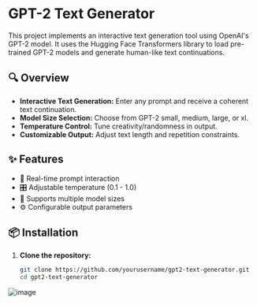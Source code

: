 # GPT-2 Text Generator

This project implements an interactive text generation tool using OpenAI's GPT-2 model. It uses the Hugging Face Transformers library to load pre-trained GPT-2 models and generate human-like text continuations.

## 🔍 Overview

- **Interactive Text Generation:** Enter any prompt and receive a coherent text continuation.
- **Model Size Selection:** Choose from GPT-2 small, medium, large, or xl.
- **Temperature Control:** Tune creativity/randomness in output.
- **Customizable Output:** Adjust text length and repetition constraints.

## ✨ Features

- 💬 Real-time prompt interaction
- 🎛️ Adjustable temperature (0.1 - 1.0)
- 🧠 Supports multiple model sizes
- ⚙️ Configurable output parameters

## 📦 Installation

1. **Clone the repository:**
   ```bash
   git clone https://github.com/yourusername/gpt2-text-generator.git
   cd gpt2-text-generator
![image](https://github.com/user-attachments/assets/a19407b4-e46f-4548-ad9c-0ad600a353eb)
